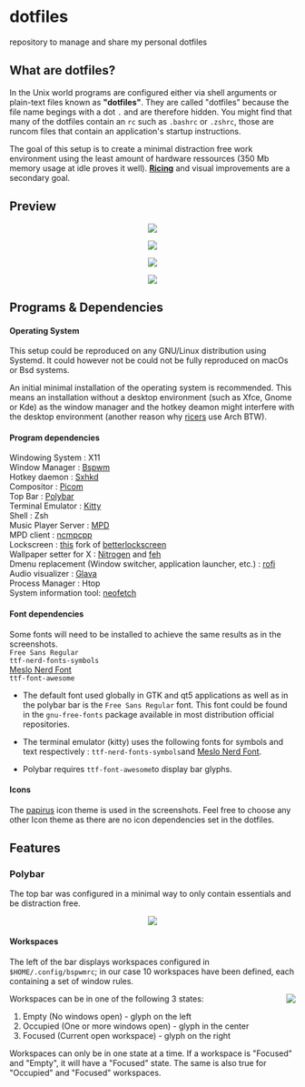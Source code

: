 # dotfiles
repository to manage and share my personal dotfiles 

## What are dotfiles? 
In the Unix world programs are configured either via shell arguments or plain-text files known as **"dotfiles"**. They are called "dotfiles" because the file name begings with a dot `.` and are therefore hidden. You might find that many of the dotfiles contain an `rc` such as `.bashrc` or `.zshrc`, those are runcom files that contain an application's startup instructions.

The goal of this setup is to create a minimal distraction free work environment using the least amount of hardware ressources (350 Mb memory usage at idle proves it well). **[Ricing](https://www.reddit.com/r/unixporn/wiki/themeing/dictionary#wiki_rice)** and visual improvements are a secondary goal.

## Preview 

<p align="center">
  <img src="https://github.com/UNIX-Like-Man/dotfiles/blob/master/.config/SetupScreenShots/Screen5.png">
</p>

<p align="center">
  <img src="https://github.com/UNIX-Like-Man/dotfiles/blob/master/.config/SetupScreenShots/Screen4.png">
</p>

<p align="center">
  <img src="https://github.com/UNIX-Like-Man/dotfiles/blob/master/.config/SetupScreenShots/Screen3.png">
</p>

<p align="center">
  <img src="https://github.com/UNIX-Like-Man/dotfiles/blob/master/.config/SetupScreenShots/Screen2.png">
</p>

## Programs & Dependencies

#### Operating System

This setup could be reproduced on any GNU/Linux distribution using Systemd.
It could however not be could not be fully reproduced on macOs or Bsd systems. 

An initial minimal installation of the operating system is recommended. This means an installation without a desktop environment (such as Xfce, Gnome or Kde) as the window manager and the hotkey deamon might interfere with the desktop environment (another reason why [ricers](https://www.reddit.com/r/unixporn/wiki/themeing/dictionary#wiki_rice) use Arch BTW). 
#### Program dependencies

Windowing System : X11<br/>
Window Manager : [Bspwm ](https://github.com/baskerville/bspwm)<br/>
Hotkey daemon : [Sxhkd](https://wiki.archlinux.org/index.php/Sxhkd)<br/>
Compositor : [Picom](https://github.com/yshui/picom)<br/>
Top Bar : [Polybar](https://github.com/polybar/polybar)<br/>
Terminal Emulator : [Kitty ](https://github.com/kovidgoyal/kitty)<br/>
Shell : Zsh<br/>
Music Player Server : [MPD](https://wiki.archlinux.org/index.php/Music_Player_Daemon)<br/>
MPD client : [ncmpcpp](https://wiki.archlinux.org/index.php/Ncmpcpp)<br/>
Lockscreen : [this](https://github.com/Unixado/betterlockscreen) fork of [betterlockscreen](https://github.com/pavanjadhaw/betterlockscreen)<br/>
Wallpaper setter for X : [Nitrogen](https://wiki.archlinux.org/index.php/Nitrogen) and [feh](https://wiki.archlinux.org/index.php/feh)<br/>
Dmenu replacement (Window switcher, application launcher, etc.) : [rofi](https://github.com/davatorium/rofi)<br/>
Audio visualizer : [Glava](https://github.com/jarcode-foss/glava) <br/>
Process Manager : Htop <br/>
System information tool: [neofetch](https://github.com/dylanaraps/neofetch)

#### Font dependencies

Some fonts will need to be installed to achieve the same results as in the screenshots.<br/>
`Free Sans Regular`<br/>
`ttf-nerd-fonts-symbols`<br/>
[Meslo Nerd Font](https://github.com/ryanoasis/nerd-fonts/tree/master/patched-fonts/Meslo) <br/>
`ttf-font-awesome`<br/>

* The default font used globally in GTK and qt5 applications as well as in the polybar bar is the `Free Sans Regular` font. This font could be found in the `gnu-free-fonts` package available in most distribution official repositories. 

* The terminal emulator (kitty) uses the following fonts for symbols and text respectively : `ttf-nerd-fonts-symbols`and [Meslo Nerd Font](https://github.com/ryanoasis/nerd-fonts/tree/master/patched-fonts/Meslo).

* Polybar requires `ttf-font-awesome`to display bar glyphs.

#### Icons 

The [papirus](https://github.com/PapirusDevelopmentTeam/papirus-icon-theme) icon theme is used in the screenshots. Feel free to choose any other Icon theme as there are no icon dependencies set in the dotfiles.

## Features

### Polybar 

The top bar was configured in a minimal way to only contain essentials and be distraction free. 


<p align="center">
  <img src="https://github.com/Unixado/dotfiles/blob/master/.config/SetupScreenShots/PolybarScreenshot.png">
</p>

#### Workspaces

The left of the bar displays workspaces configured in `$HOME/.config/bspwmrc`; in our case 10 workspaces have been defined, each containing a set of window rules.<br/>

Workspaces can be in one of the following 3 states: <img align="right" src="https://github.com/Unixado/dotfiles/blob/master/.config/SetupScreenShots/PolybarWorkspaces.png"> 
  
1. Empty (No windows open) - glyph on the left
2. Occupied (One or more windows open) - glyph in the center
3. Focused (Current open workspace) - glyph on the right

Workspaces can only be in one state at a time. If a workspace is "Focused" and "Empty", it will have a "Focused" state. The same is also true for "Occupied" and "Focused" workspaces. 
